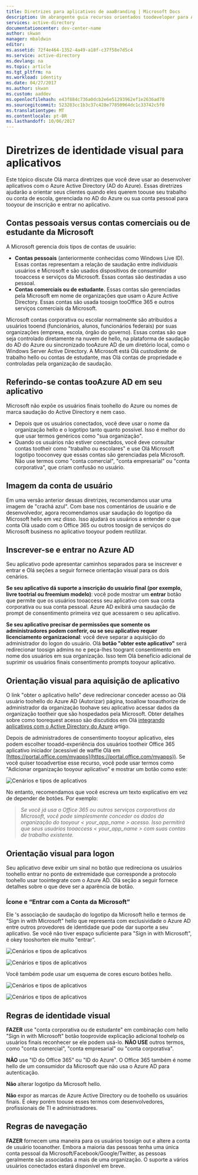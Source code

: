 ```yaml
---
title: Diretrizes para aplicativos de aaaBranding | Microsoft Docs
description: Um abrangente guia recursos orientados toodeveloper para Active Directory do Azure
services: active-directory
documentationcenter: dev-center-name
author: skwan
manager: mbaldwin
editor: 
ms.assetid: 72f4e464-1352-4a49-a18f-c37f58e7d5c4
ms.service: active-directory
ms.devlang: na
ms.topic: article
ms.tgt_pltfrm: na
ms.workload: identity
ms.date: 04/27/2017
ms.author: skwan
ms.custom: aaddev
ms.openlocfilehash: e43f884c736a0dcb2e6e51293962ef1e2636ad70
ms.sourcegitcommit: 523283cc1b3c37c428e77850964dc1c33742c5f0
ms.translationtype: MT
ms.contentlocale: pt-BR
ms.lasthandoff: 10/06/2017
---
```

# <a name="branding-guidelines-for-applications"></a>Diretrizes de identidade visual para aplicativos
Este tópico discute Olá marca diretrizes que você deve usar ao desenvolver aplicativos com o Azure Active Directory (AD do Azure). Essas diretrizes ajudarão a orientar seus clientes quando eles querem toouse seu trabalho ou conta de escola, gerenciada no AD do Azure ou sua conta pessoal para tooyour de inscrição e entrar no aplicativo.

## <a name="personal-accounts-vs-work-or-school-accounts-from-microsoft"></a>Contas pessoais versus contas comerciais ou de estudante da Microsoft
A Microsoft gerencia dois tipos de contas de usuário:

* **Contas pessoais** (anteriormente conhecidas como Windows Live ID). Essas contas representam a relação de saudação entre *individuais* usuários e Microsoft e são usados dispositivos de consumidor tooaccess e serviços da Microsoft. Essas contas são destinadas a uso pessoal.
* **Contas comerciais ou de estudante.** Essas contas são gerenciadas pela Microsoft em nome de organizações que usam o Azure Active Directory. Essas contas são usada toosign tooOffice 365 e outros serviços comerciais da Microsoft.

Microsoft contas corporativa ou escolar normalmente são atribuídos a usuários tooend (funcionários, alunos, funcionários federais) por suas organizações (empresa, escola, órgão do governo). Essas contas são que seja controlado diretamente na nuvem de hello, na plataforma de saudação do AD do Azure ou sincronizado tooAzure AD de um diretório local, como o Windows Server Active Directory. A Microsoft está Olá *custodiante* de trabalho hello ou contas de estudante, mas Olá contas de propriedade e controladas pela organização de saudação.

## <a name="referring-tooazure-ad-accounts-in-your-application"></a>Referindo-se contas tooAzure AD em seu aplicativo
Microsoft não expõe os usuários finais toohello do Azure ou nomes de marca saudação do Active Directory e nem caso.

* Depois que os usuários conectados, você deve usar o nome da organização hello e o logotipo tanto quanto possível. Isso é melhor do que usar termos genéricos como "sua organização".
* Quando os usuários não estiver conectados, você deve consultar contas tootheir como "trabalho ou escolares" e use Olá Microsoft logotipo tooconvey que essas contas são gerenciadas pela Microsoft. Não use termos como "conta comercial", "conta empresarial" ou "conta corporativa", que criam confusão no usuário.

## <a name="user-account-pictogram"></a>Imagem da conta de usuário
Em uma versão anterior dessas diretrizes, recomendamos usar uma imagem de "crachá azul". Com base nos comentários de usuário e de desenvolvedor, agora recomendamos usar saudação do logotipo da Microsoft hello em vez disso. Isso ajudará os usuários a entender o que conta Olá usado com o Office 365 ou outros toosign de serviços do Microsoft business no aplicativo tooyour podem reutilizar.

## <a name="signing-up-and-signing-in-with-azure-ad"></a>Inscrever-se e entrar no Azure AD
Seu aplicativo pode apresentar caminhos separados para se inscrever e entrar e Olá seções a seguir fornece orientação visual para os dois cenários.

**Se seu aplicativo dá suporte a inscrição do usuário final (por exemplo, livre tootrial ou freemium modelo)**: você pode mostrar um **entrar** botão que permite que os usuários tooaccess seu aplicativo com sua conta corporativa ou sua conta pessoal. Azure AD exibirá uma saudação de prompt de consentimento primeira vez que acessarem o seu aplicativo.

**Se seu aplicativo precisar de permissões que somente os administradores podem conferir, ou se seu aplicativo requer licenciamento organizacional**: você deve separar a aquisição do administrador do logon do usuário. Olá **botão "obter este aplicativo"** será redirecionar toosign admins no e peça-lhes toogrant consentimento em nome dos usuários em sua organização. Isso tem Olá benefício adicional de suprimir os usuários finais consentimento prompts tooyour aplicativo.

## <a name="visual-guidance-for-app-acquisition"></a>Orientação visual para aquisição de aplicativo
O link "obter o aplicativo hello" deve redirecionar conceder acesso ao Olá usuário toohello do Azure AD (Autorizar) página, tooallow tooauthorize de administrador da organização toohave seu aplicativo acessar dados da organização tootheir que são hospedados pela Microsoft. Obter detalhes sobre como toorequest acesso são discutidos em Olá [integrando aplicativos com o Active Directory do Azure](active-directory-integrating-applications.md) artigo.

Depois de administradores de consentimento tooyour aplicativo, eles podem escolher tooadd-experiência dos usuários tootheir Office 365 aplicativo iniciador (acessível de waffle Olá em [https://portal.office.com/myapps](https://portal.office.com/myapps)). Se você quiser tooadvertise esse recurso, você pode usar termos como "Adicionar organização tooyour aplicativo" e mostrar um botão como este:

![Cenários e tipos de aplicativos](./media/active-directory-branding-guidelines/add-to-my-org.png)

No entanto, recomendamos que você escreva um texto explicativo em vez de depender de botões. Por exemplo:

> *Se você já usa o Office 365 ou outros serviços corporativos da Microsoft, você pode simplesmente conceder os dados da organização do tooyour < your_app_name > acesso. Isso permitirá que seus usuários tooaccess < your_app_name > com suas contas de trabalho existente.*
> 
> 

## <a name="visual-guidance-for-sign-in"></a>Orientação visual para logon
Seu aplicativo deve exibir um sinal no botão que redireciona os usuários toohello entrar no ponto de extremidade que corresponde a protocolo toohello usar toointegrate com o Azure AD. Olá seção a seguir fornece detalhes sobre o que deve ser a aparência de botão.

### <a name="pictogram-and-sign-in-with-microsoft"></a>Ícone e “Entrar com a Conta da Microsoft”
Ele 's associação de saudação do logotipo da Microsoft hello e termos de "Sign in with Microsoft" hello que representa com exclusividade o Azure AD entre outros provedores de identidade que pode dar suporte a seu aplicativo. Se você não tiver espaço suficiente para "Sign in with Microsoft", é okey tooshorten ele muito "entrar".

![Cenários e tipos de aplicativos](./media/active-directory-branding-guidelines/sign-in-with-microsoft-light.png)

![Cenários e tipos de aplicativos](./media/active-directory-branding-guidelines/sign-in-light.png)

Você também pode usar um esquema de cores escuro botões hello.

![Cenários e tipos de aplicativos](./media/active-directory-branding-guidelines/sign-in-with-microsoft-dark.png)

![Cenários e tipos de aplicativos](./media/active-directory-branding-guidelines/sign-in-dark.png)

## <a name="branding-dos-and-donts"></a>Regras de identidade visual
**FAZER** use "conta corporativa ou de estudante" em combinação com hello "Sign in with Microsoft" botão tooprovide explicação adicional toohelp os usuários finais reconhecer se ele podem usá-lo. **NÃO USE** outros termos, como "conta comercial", "conta empresarial" ou "conta corporativa".

**NÃO** use "ID do Office 365" ou "ID do Azure". O Office 365 também é nome hello de um consumidor da Microsoft que não usa o Azure AD para autenticação.

**Não** alterar logotipo da Microsoft hello.

**Não** expor as marcas de Azure Active Directory ou de toohello os usuários finais. É okey porém toouse esses termos com desenvolvedores, profissionais de TI e administradores.

## <a name="navigation-dos-and-donts"></a>Regras de navegação
**FAZER** fornecem uma maneira para os usuários toosign out e altere a conta de usuário tooanother. Embora a maioria das pessoas tenha uma única conta pessoal da Microsoft/Facebook/Google/Twitter, as pessoas geralmente são associadas a mais de uma organização. O suporte a vários usuários conectados estará disponível em breve.

